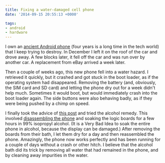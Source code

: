 ```yaml
---
title: Fixing a water-damaged cell phone
date: '2014-09-15 20:55:13 +0000'

tags:
- android
- hardware
---
```


I own an [ancient Android
phone](https://en.wikipedia.org/wiki/Nexus_One) (four years is a long
time in the tech world) that I keep trying to destroy.  In December I
left it on the roof of the car and drove away.  A few blocks later, it
fell off the car and was run over by another car.  A replacement from
eBay arrived a week later.
<!--more-->

Then a couple of weeks ago, this new phone
fell into a water hazard.  I retrieved it quickly, but it crashed and
got stuck in the boot loader, as if the operating system had
disappeared.  Removing the battery (and, obviously, the SIM card and
SD card) and letting the phone dry out for a week didn't help much.
Sometimes it would boot, but would immediately crash into the boot
loader again.  The side buttons were also behaving badly, as if they
were being pushed by a chimp on speed. 

I finally took the advice of [this
post](http://forum.xda-developers.com/showthread.php?t=1058655) and
tried the alcohol remedy.  This involved [disassembling the
phone](https://www.ifixit.com/Guide/Nexus+One+Motherboards+Replacement/8018)
and soaking the logic boards for a few hours in 99% isopropyl alcohol.
(It is a Very Bad Idea to soak the entire phone in alcohol, because
the display can be damaged.) After removing the boards from their
bath, I let them dry for a day and then reassembled the phone.
Amazingly, the phone now works perfectly and has been running for a
couple of days without a crash or other hitch.  I believe that the
alcohol bath did its trick by removing all water that had remained in
the phone, and by cleaning away impurities in the water.
